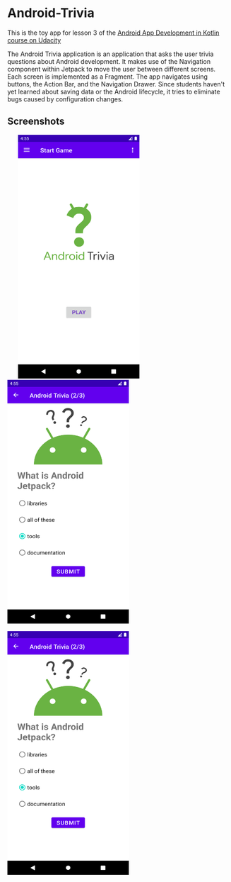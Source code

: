 # Android-Trivia
This is the toy app for lesson 3 of the [Android App Development in Kotlin course on Udacity](https://www.udacity.com/course/developing-android-apps-with-kotlin--ud9012)

The Android Trivia application is an application that asks the user trivia questions about Android development. It makes use of the Navigation component within Jetpack to move the user between different screens. Each screen is implemented as a Fragment. The app navigates using buttons, the Action Bar, and the Navigation Drawer. Since students haven't yet learned about saving data or the Android lifecycle, it tries to eliminate bugs caused by configuration changes.

## Screenshots
<img height=550 width=275 src="https://github.com/sanxy/Android-Trivia/blob/main/screenshot/1.png" hspace=24><img height=550 width=275 src="https://github.com/sanxy/Android-Trivia/blob/main/screenshot/2.png"/> 

<img height=550 width=275 src="https://github.com/sanxy/Android-Trivia/blob/main/screenshot/2.png"/> 
